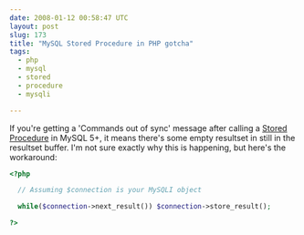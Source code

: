 ```yaml
---
date: 2008-01-12 00:58:47 UTC
layout: post
slug: 173
title: "MySQL Stored Procedure in PHP gotcha"
tags:
  - php
  - mysql
  - stored
  - procedure
  - mysqli

---
```

<p>If you're getting a 'Commands out of sync' message after calling a <a href="http://dev.mysql.com/doc/refman/5.0/en/stored-procedures.html">Stored Procedure</a> in MySQL 5+, it means there's some empty resultset in still in the resultset buffer. I'm not sure exactly why this is happening, but here's the workaround:</p>

```php
<?php

  // Assuming $connection is your MySQLI object

  while($connection->next_result()) $connection->store_result();

?>
```


